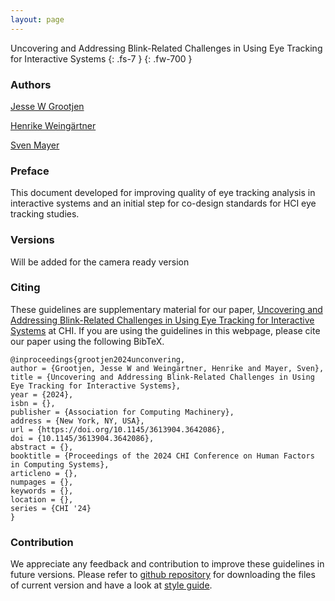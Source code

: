 ```yaml
---
layout: page
---
```

Uncovering and Addressing Blink-Related Challenges in Using Eye Tracking for Interactive Systems 
{: .fs-7 }
{: .fw-700 }

### Authors

<a href="https://scholar.google.com/citations?user=JmBazK4AAAAJ&hl=en" rel="author">Jesse W Grootjen</a>

<a href="" rel="author">Henrike Weingärtner</a>

<a href="https://sven-mayer.com" rel="author">Sven Mayer</a>

### Preface
This document developed for improving quality of eye tracking analysis in interactive systems and an initial step for co-design standards for HCI eye tracking studies.
### Versions

Will be added for the camera ready version

<!-- <a href="https://zenodo.org/badge/latestdoi/"><img src="https://zenodo.org/badge/.svg" alt="DOI"></a> -->

### Citing
These guidelines are supplementary material for our paper, <a href= "https://dl.acm.org/doi/10.1145/3613904.3642086">Uncovering and Addressing Blink-Related Challenges in Using Eye Tracking for Interactive Systems</a> at CHI. If you are using the guidelines in this webpage, please cite our paper using the following BibTeX.

```
@inproceedings{grootjen2024unconvering,
author = {Grootjen, Jesse W and Weingärtner, Henrike and Mayer, Sven},
title = {Uncovering and Addressing Blink-Related Challenges in Using Eye Tracking for Interactive Systems},
year = {2024},
isbn = {},
publisher = {Association for Computing Machinery},
address = {New York, NY, USA},
url = {https://doi.org/10.1145/3613904.3642086},
doi = {10.1145/3613904.3642086},
abstract = {},
booktitle = {Proceedings of the 2024 CHI Conference on Human Factors in Computing Systems},
articleno = {},
numpages = {},
keywords = {},
location = {},
series = {CHI '24}
}
```

### Contribution
We appreciate any feedback and contribution to improve these guidelines in future versions.
Please refer to <a href="tbd" >github repository</a> for downloading the files of current version and have a look at <a href="tbd" >style guide</a>.
